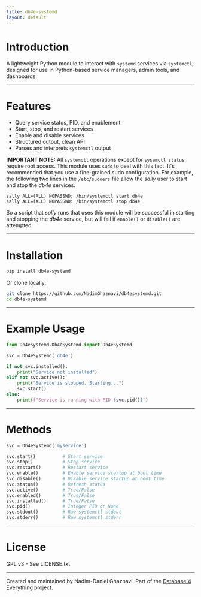 ```yaml
---
title: db4e-systemd
layout: default
---
```

# Introduction

A lightweight Python module to interact with `systemd` services via `systemctl`, designed for use in Python-based service managers, admin tools, and dashboards.

---

# Features

* Query service status, PID, and enablement
* Start, stop, and restart services
* Enable and disable services
* Structured output, clean API
* Parses and interprets `systemctl` output

**IMPORTANT NOTE:** All `systemctl` operations except for `sysemctl status` require root access. This module uses `sudo` to deal with this fact. It's recommended that you use a fine-grained sudo configuration. For example, the following two lines in the `/etc/sudoers` file allow the *sally* user to start and stop the *db4e* services. 

```
sally ALL=(ALL) NOPASSWD: /bin/systemctl start db4e
sally ALL=(ALL) NOPASSWD: /bin/systemctl stop db4e
```

So a script that *sally* runs that uses this module will be successful in starting and stopping the *db4e* service, but will fail if `enable()` or `disable()` are attempted.

---

# Installation

```bash
pip install db4e-systemd
```

Or clone locally:

```bash
git clone https://github.com/NadimGhaznavi/db4esystemd.git
cd db4e-systemd
```

---

# Example Usage

```python
from Db4eSystemd.Db4eSystemd import Db4eSystemd

svc = Db4eSystemd('db4e')

if not svc.installed():
    print("Service not installed")
elif not svc.active():
    print("Service is stopped. Starting...")
    svc.start()
else:
    print(f"Service is running with PID {svc.pid()}")
```

---

# Methods

```python
svc = Db4eSystemd('myservice')

svc.start()          # Start service
svc.stop()           # Stop service
svc.restart()        # Restart service
svc.enable()         # Enable service startup at boot time
svc.disable()        # Disable service startup at boot time
svc.status()         # Refresh status
svc.active()         # True/False
svc.enabled()        # True/False
svc.installed()      # True/False
svc.pid()            # Integer PID or None
svc.stdout()         # Raw systemctl stdout
svc.stderr()         # Raw systemctl stderr
```

---

# License

GPL v3 - See LICENSE.txt

---

Created and maintained by Nadim-Daniel Ghaznavi. Part of the [Database 4 Everything](https://github.com/NadimGhaznavi/db4e) project.

